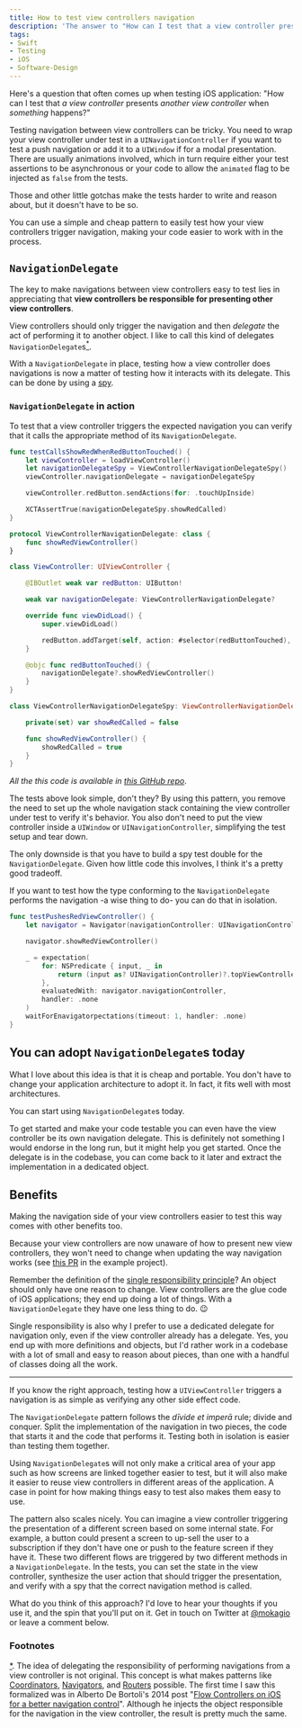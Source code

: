 ```yaml
---
title: How to test view controllers navigation
description: 'The answer to "How can I test that a view controller presents another view controller when something happens?" is as simple as defining a delegate.'
tags:
- Swift
- Testing
- iOS
- Software-Design
---
```


Here's a question that often comes up when testing iOS application: "How can I test that _a view controller_ presents _another view controller_ when _something_ happens?"

Testing navigation between view controllers can be tricky.
You need to wrap your view controller under test in a `UINavigationController` if you want to test a push navigation or add it to a `UIWindow` if for a modal presentation.
There are usually animations involved, which in turn require either your test assertions to be asynchronous or your code to allow the `animated` flag to be injected as `false` from the tests.

Those and other little gotchas make the tests harder to write and reason about, but it doesn't have to be so.

You can use a simple and cheap pattern to easily test how your view controllers trigger navigation, making your code easier to work with in the process.

## `NavigationDelegate`

The key to make navigations between view controllers easy to test lies in appreciating that **view controllers be responsible for presenting other view controllers**.

View controllers should only trigger the navigation and then _delegate_ the act of performing it to another object.
I like to call this kind of delegates `NavigationDelegate`s[<sup id="pattern-origin">*</sup>](#fn1).

With a `NavigationDelegate` in place, testing how a view controller does navigations is now a matter of testing how it interacts with its delegate.
This can be done by using a [spy](https://www.mokacoding.com/blog/swift-test-doubles/#spy).

### `NavigationDelegate` in action

To test that a view controller triggers the expected navigation you can verify that it calls the appropriate method of its `NavigationDelegate`.

```swift
func testCallsShowRedWhenRedButtonTouched() {
    let viewController = loadViewController()
    let navigationDelegateSpy = ViewControllerNavigationDelegateSpy()
    viewController.navigationDelegate = navigationDelegateSpy

    viewController.redButton.sendActions(for: .touchUpInside)

    XCTAssertTrue(navigationDelegateSpy.showRedCalled)
}
```

```swift
protocol ViewControllerNavigationDelegate: class {
    func showRedViewController()
}

class ViewController: UIViewController {

    @IBOutlet weak var redButton: UIButton!

    weak var navigationDelegate: ViewControllerNavigationDelegate?

    override func viewDidLoad() {
        super.viewDidLoad()

        redButton.addTarget(self, action: #selector(redButtonTouched), for: .primaryActionTriggered)
    }

    @objc func redButtonTouched() {
        navigationDelegate?.showRedViewController()
    }
}
```

```swift
class ViewControllerNavigationDelegateSpy: ViewControllerNavigationDelegate {

    private(set) var showRedCalled = false

    func showRedViewController() {
        showRedCalled = true
    }
}
```

_All the this code is available in [this GitHub repo](https://github.com/mokagio/Navigation-Delegate-Example)_.

The tests above look simple, don't they?
By using this pattern, you remove the need to set up the whole navigation stack containing the view controller under test to verify it's behavior.
You also don't need to put the view controller inside a `UIWindow` or `UINavigationController`, simplifying the test setup and tear down.

The only downside is that you have to build a spy test double for the `NavigationDelegate`.
Given how little code this involves, I think it's a pretty good tradeoff.

If you want to test how the type conforming to the `NavigationDelegate` performs the navigation -a wise thing to do- you can do that in isolation.

```swift
func testPushesRedViewController() {
    let navigator = Navigator(navigationController: UINavigationController(rootViewController: UIViewController()))

    navigator.showRedViewController()

    _ = expectation(
        for: NSPredicate { input, _ in
            return (input as? UINavigationController)?.topViewController is RedViewController
        },
        evaluatedWith: navigator.navigationController,
        handler: .none
    )
    waitForEnavigatorpectations(timeout: 1, handler: .none)
}
```

## You can adopt `NavigationDelegate`s today

What I love about this idea is that it is cheap and portable.
You don't have to change your application architecture to adopt it.
In fact, it fits well with most architectures.

You can start using `NavigationDelegate`s today.

To get started and make your code testable you can even have the view controller be its own navigation delegate.
This is definitely not something I would endorse in the long run, but it might help you get started.
Once the delegate is in the codebase, you can come back to it later and extract the implementation in a dedicated object.

## Benefits

Making the navigation side of your view controllers easier to test this way comes with other benefits too.

Because your view controllers are now unaware of how to present new view controllers, they won't need to change when updating the way navigation works (see [this PR](https://github.com/mokagio/Navigation-Delegate-Example/pull/1) in the example project).

Remember the definition of the [single responsibility principle](https://en.wikipedia.org/wiki/Single_responsibility_principle)? An object should only have one reason to change.
View controllers are the glue code of iOS applications; they end up doing a lot of things.
With a `NavigationDelegate` they have one less thing to do. 😉

Single responsibility is also why I prefer to use a dedicated delegate for navigation only, even if the view controller already has a delegate.
Yes, you end up with more definitions and objects, but I'd rather work in a codebase with a lot of small and easy to reason about pieces, than one with a handful of classes doing all the work.

---

If you know the right approach, testing how a `UIViewController` triggers a navigation is as simple as verifying any other side effect code.

The `NavigationDelegate` pattern follows the _dīvide et imperā_ rule; divide and conquer.
Split the implementation of the navigation in two pieces, the code that starts it and the code that performs it.
Testing both in isolation is easier than testing them together.

Using `NavigationDelegate`s will not only make a critical area of your app such as how screens are linked together easier to test, but it will also make it easier to reuse view controllers in different areas of the application.
A case in point for how making things easy to test also makes them easy to use.

The pattern also scales nicely.
You can imagine a view controller triggering the presentation of a different screen based on some internal state.
For example, a button could present a screen to up-sell the user to a subscription if they don't have one or push to the feature screen if they have it.
These two different flows are triggered by two different methods in a `NavigationDelegate`.
In the tests, you can set the state in the view controller, synthesize the user action that should trigger the presentation, and verify with a spy that the correct navigation method is called.

What do you think of this approach? I'd love to hear your thoughts if you use it, and the spin that you'll put on it.
Get in touch on Twitter at [@mokagio](https://twitter.com/mokagio) or leave a comment below.

### Footnotes

<span id="fn1"></span> [*](#pattern-origin). The idea of delegating the responsibility of performing navigations from a view controller is not original.
This concept is what makes patterns like [Coordinators](http://khanlou.com/2015/10/coordinators-redux/), [Navigators](https://www.swiftbysundell.com/posts/navigation-in-swift), and [Routers](https://clean-swift.com/routing-in-clean-swift/) possible.
The first time I saw this formalized was in Alberto De Bortoli's 2014 post "[Flow Controllers on iOS for a better navigation control](https://albertodebortoli.com/2014/09/03/flow-controllers-on-ios-for-a-better-navigation-control/)".
Although he injects the object responsible for the navigation in the view controller, the result is pretty much the same.
